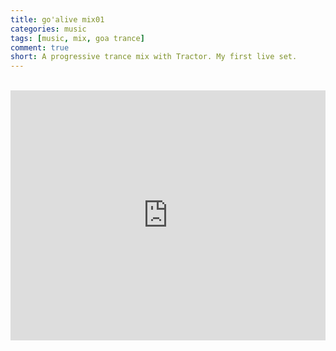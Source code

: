 ```yaml
---
title: go'alive mix01
categories: music
tags: [music, mix, goa trance]
comment: true
short: A progressive trance mix with Tractor. My first live set.
---
```

<br>
<iframe width="100%" height="400" src="https://www.mixcloud.com/widget/iframe/?feed=%2Fkhofstadter%2Ftedor-goalive-mix01%2F" frameborder="0" ></iframe>

